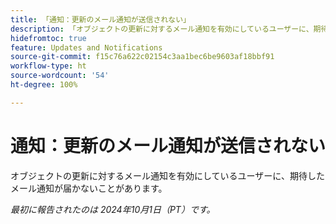 ```yaml
---
title: 「通知：更新のメール通知が送信されない」
description: 「オブジェクトの更新に対するメール通知を有効にしているユーザーに、期待したメール通知が届かないことがあります。」
hidefromtoc: true
feature: Updates and Notifications
source-git-commit: f15c76a622c02154c3aa1bec6be9603af18bbf91
workflow-type: ht
source-wordcount: '54'
ht-degree: 100%

---
```


# 通知：更新のメール通知が送信されない

オブジェクトの更新に対するメール通知を有効にしているユーザーに、期待したメール通知が届かないことがあります。

_最初に報告されたのは 2024年10月1日（PT）です。_
